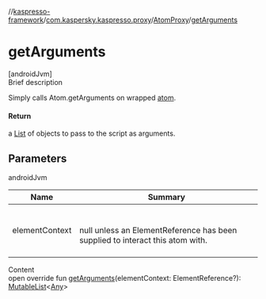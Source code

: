//[kaspresso-framework](../../index.md)/[com.kaspersky.kaspresso.proxy](../index.md)/[AtomProxy](index.md)/[getArguments](get-arguments.md)



# getArguments  
[androidJvm]  
Brief description  


Simply calls Atom.getArguments on wrapped [atom](index.md#com.kaspersky.kaspresso.proxy/AtomProxy/atom/#/PointingToDeclaration/).



#### Return  


a [List](https://kotlinlang.org/api/latest/jvm/stdlib/kotlin.collections/index.html) of objects to pass to the script as arguments.



## Parameters  
  
androidJvm  
  
|  Name|  Summary| 
|---|---|
| elementContext| <br><br>null unless an ElementReference has been supplied to interact this atom with.<br><br>
  
  
Content  
open override fun [getArguments](get-arguments.md)(elementContext: ElementReference?): [MutableList](https://kotlinlang.org/api/latest/jvm/stdlib/kotlin.collections/-mutable-list/index.html)<[Any](https://kotlinlang.org/api/latest/jvm/stdlib/kotlin/-any/index.html)>  



